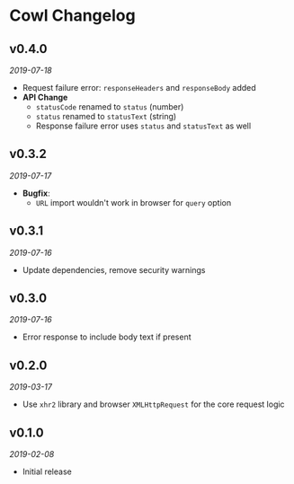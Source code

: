 # Cowl Changelog

## v0.4.0
_2019-07-18_

 * Request failure error: `responseHeaders` and `responseBody` added
 * **API Change**
   * `statusCode` renamed to `status` (number)
   * `status` renamed to `statusText` (string)
   * Response failure error uses `status` and `statusText` as well

## v0.3.2
_2019-07-17_

 * **Bugfix**:
   * `URL` import wouldn't work in browser for `query` option

## v0.3.1
_2019-07-16_

 * Update dependencies, remove security warnings

## v0.3.0
_2019-07-16_

 * Error response to include body text if present

## v0.2.0
_2019-03-17_

 * Use `xhr2` library and browser `XMLHttpRequest` for the core request logic

## v0.1.0
_2019-02-08_

 * Initial release
